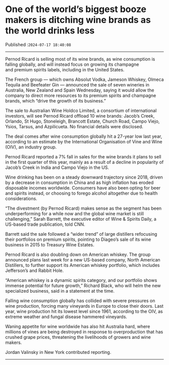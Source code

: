 # One of the world’s biggest booze makers is ditching wine brands as the world drinks less

Published :`2024-07-17 18:40:08`

---

Pernod Ricard is selling most of its wine brands, as wine consumption is falling globally, and will inst﻿ead focus on growing its champagne and premium spirits labels, including in the United States.

The French group — which owns Absolut Vodka, Jameson Whiskey, Olmeca Tequila and Beefeater Gin — announced the sale of seven wineries in Australia, New Zealand and Spain Wednesday, saying it would allow the company to direct more resources to its premium spirits and champagne brands, which “drive the growth of its business.”

The sale to Australian Wine Holdco Limited, a consortium of international investors, will see Pernod Ricard offload 10 wine brands: Jacob’s Creek, Orlando, St Hugo, Stoneleigh, Brancott Estate, Church Road, Campo Viejo, Ysios, Tarsus, and Azpilicueta. No financial details were disclosed.

The deal comes after wine consumption globally hit a 27-year low last year, according to an estimate by the International Organisation of Vine and Wine (OIV), an industry group.

Pernod Ricard reported a 7% fall in sales for the wine brands it plans to sell in the first quarter of this year, mainly as a result of a decline in popularity of Jacob’s Creek in India and Campo Viejo in the US.

Wine drinking has been on a steady downward trajectory since 2018, driven by a decrease in consumption in China and as high inflation has eroded disposable incomes worldwide. Consumers have also been opting for beer and spirits instead, or choosing to forego alcohol altogether due to health considerations.

“The divestment (by Pernod Ricard) makes sense as the segment has been underperforming for a while now and the global wine market is still challenging,” Sarah Barrett, the executive editor of Wine & Spirits Daily, a US-based trade publication, told CNN.

Barrett said the sale followed a “wider trend” of large distillers refocusing their portfolios on premium spirits, pointing to Diageo’s sale of its wine business in 2015 to Treasury Wine Estates.

Pernod Ricard is also doubling down on American whiskey. The group announced plans last week for a new US-based company, North American Distillers, to further support its American whiskey portfolio, which includes Jefferson’s and Rabbit Hole.

“American whiskey is a dynamic spirits category, and our portfolio shows immense potential for future growth,” Richard Black, who will helm the new specialized business, said in a statement at the time.

Falling wine consumption globally has collided with severe pressures on wine production, forcing many vineyards in Europe to close their doors. Last year, wine production hit its lowest level since 1961, according to the OIV, as extreme weather and fungal disease hammered vineyards.

Waning appetite for wine worldwide has also hit Australia hard, where millions of vines are being destroyed in response to overproduction that has crushed grape prices, threatening the livelihoods of growers and wine makers.

Jordan Valinsky in New York contributed reporting.

---

